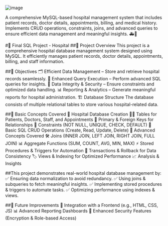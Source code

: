 ![image](https://github.com/user-attachments/assets/72c9a18e-9db3-46cb-8f70-9f425be9ea4d)

A comprehensive MySQL-based hospital management system that includes patient records, doctor details, appointments, billing, and medical history. Implements CRUD operations, constraints, joins, and advanced queries to ensure efficient data management and meaningful insights. 🚑💾

#🏥 Final SQL Project - Hospital
##📌 Project Overview
This project is a comprehensive hospital database management system designed using MySQL. It efficiently manages patient records, doctor details, appointments, billing, and staff information.

##🎯 Objectives
🗂️ Efficient Data Management – Store and retrieve hospital records seamlessly.
🔎 Enhanced Query Execution – Perform advanced SQL queries for insights.
🔄 Data Integrity & Security – Ensure constraints and optimized data handling.
📊 Reporting & Analytics – Generate meaningful reports for hospital administration.
🏗️ Database Structure
The database consists of multiple relational tables to store various hospital-related data.

##📌 Basic Concepts Covered
🏥 Hospital Database Creation
👩‍⚕️ Tables for Patients, Doctors, Staff, and Appointments
🔑 Primary & Foreign Keys for Relationships
📜 Constraints (NOT NULL, UNIQUE, CHECK, DEFAULT)
🔄 Basic SQL CRUD Operations (Create, Read, Update, Delete)
🚀 Advanced Concepts Covered
🛠 Joins (INNER JOIN, LEFT JOIN, RIGHT JOIN, FULL JOIN)
📊 Aggregate Functions (SUM, COUNT, AVG, MIN, MAX)
⚡ Stored Procedures & Triggers for Automation
🔄 Transactions & Rollback for Data Consistency
🏷️ Views & Indexing for Optimized Performance
📈 Analysis & Insights


##This project demonstrates real-world hospital database management by:
✅ Ensuring data normalization to avoid redundancy.
✅ Using joins & subqueries to fetch meaningful insights.
✅ Implementing stored procedures & triggers to automate tasks.
✅ Optimizing performance using indexes & views.

##🎯 Future Improvements
🏥 Integration with a Frontend (e.g., HTML, CSS, JS)
📊 Advanced Reporting Dashboards
🔐 Enhanced Security Features (Encryption & Role-based Access)
